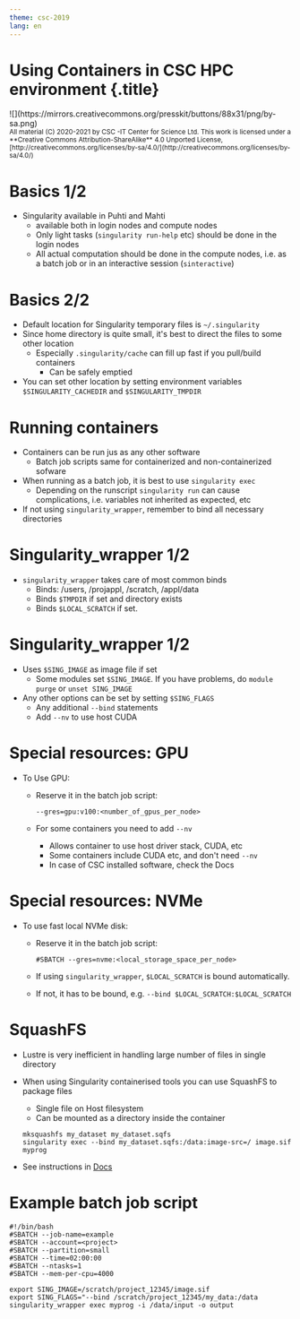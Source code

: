 ```yaml
---
theme: csc-2019
lang: en
---
```


# Using Containers in CSC HPC environment {.title}

<div class="column">
![](https://mirrors.creativecommons.org/presskit/buttons/88x31/png/by-sa.png)
</div>
<div class="column">
<small>
All material (C) 2020-2021 by CSC -IT Center for Science Ltd.
This work is licensed under a **Creative Commons Attribution-ShareAlike** 4.0
Unported License, [http://creativecommons.org/licenses/by-sa/4.0/](http://creativecommons.org/licenses/by-sa/4.0/)
</small>
</div>

# Basics 1/2
- Singularity available in Puhti and Mahti
  - available both in login nodes and compute nodes
  - Only light tasks (`singularity run-help` etc) should be done in the login nodes
  - All actual computation should be done in the compute nodes, i.e.  as a batch 
  job or in an interactive session (`sinteractive`)

# Basics 2/2
- Default location for Singularity temporary files is `~/.singularity`
- Since home directory is quite small, it's best to direct the files to some other location
  - Especially `.singularity/cache` can fill up fast if you pull/build containers
    - Can be safely emptied
- You can set other location by setting environment variables `$SINGULARITY_CACHEDIR` and `$SINGULARITY_TMPDIR`

# Running containers
- Containers can be run jus as any other software
  - Batch job scripts same for containerized and non-containerized sofware
- When running as a batch job, it is best to use `singularity exec`
  - Depending on the runscript `singularity run` can cause complications, i.e. 
  variables not inherited as expected, etc
- If not using `singularity_wrapper`, remember to bind all necessary directories

# Singularity_wrapper 1/2
- `singularity_wrapper` takes care of most common binds
  - Binds: /users, /projappl, /scratch, /appl/data
  - Binds `$TMPDIR` if set and directory exists
  - Binds `$LOCAL_SCRATCH` if set.

# Singularity_wrapper 1/2
- Uses `$SING_IMAGE` as image file if set
  - Some modules set `$SING_IMAGE`. If you have problems, do `module purge` or `unset SING_IMAGE`
- Any other options can be set by setting `$SING_FLAGS`
  - Any additional `--bind` statements
  - Add `--nv` to use host CUDA

# Special resources: GPU
- To Use GPU:
  - Reserve it in the batch job script:
    
    ```
    --gres=gpu:v100:<number_of_gpus_per_node>
    ```

  - For some containers you need to add `--nv`
    - Allows container to use host driver stack, CUDA, etc
    - Some containers include CUDA etc, and don't need `--nv`
    - In case of CSC installed software, check the Docs

# Special resources: NVMe
- To use fast local NVMe disk: 
  - Reserve it in the batch job script:
  
    ```
    #SBATCH --gres=nvme:<local_storage_space_per_node>
    ```

  - If using `singularity_wrapper`, `$LOCAL_SCRATCH` is bound automatically. 
  - If not, it has to be bound, e.g. `--bind $LOCAL_SCRATCH:$LOCAL_SCRATCH`

# SquashFS
- Lustre is very inefficient in handling large number of files in single directory
- When using Singularity containerised tools you can use SquashFS to package files
  - Single file on Host filesystem
  - Can be mounted as a directory inside the container
  
  ```
  mksquashfs my_dataset my_dataset.sqfs
  singularity exec --bind my_dataset.sqfs:/data:image-src=/ image.sif myprog
  ```

- See instructions in [Docs](https://docs.csc.fi/computing/containers/run-existing/#mounting-datasets-with-squashfs)

# Example batch job script
 ```
#!/bin/bash
#SBATCH --job-name=example
#SBATCH --account=<project>
#SBATCH --partition=small
#SBATCH --time=02:00:00
#SBATCH --ntasks=1
#SBATCH --mem-per-cpu=4000

export SING_IMAGE=/scratch/project_12345/image.sif
export SING_FLAGS="--bind /scratch/project_12345/my_data:/data
singularity_wrapper exec myprog -i /data/input -o output
 ```
